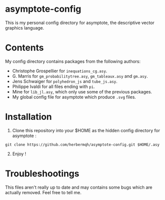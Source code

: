 # asymptote-config
This is my personal config directory for asymptote, the descriptive vector graphics language.

# Contents
My config directory contains packages from the following authors:
- Christophe Grospellier for `inequations_cg.asy`.
- G. Marris for `gm_probabilitytree.asy`, `gm_tableaux.asy` and `gm.asy`.
- Jens Schwaiger for `polyhedron_js` and `tube_js.asy`.
- Philippe Ivaldi for all files ending with `pi`.
- Mine for `lib_jl.asy`, which only use some of the previous packages.
- My global config file for asymptote which produce `.svg` files.

# Installation
1. Clone this repository into your $HOME as the hidden config directory for asymptote :

`git clone https://github.com/herbermqh/asymptote-config.git $HOME/.asy`

2. Enjoy !

# Troubleshootings
This files aren't really up to date and may contains some bugs which are actually removed.
Feel free to tell me.

